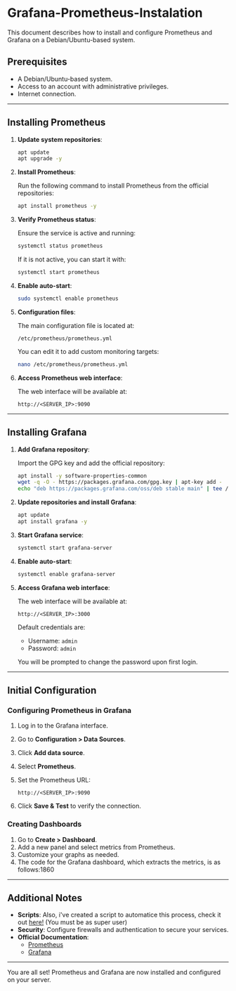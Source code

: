 # Grafana-Prometheus-Instalation

This document describes how to install and configure Prometheus and Grafana on a Debian/Ubuntu-based system.

## Prerequisites

- A Debian/Ubuntu-based system.
- Access to an account with administrative privileges.
- Internet connection.

---

## Installing Prometheus

1. **Update system repositories**:

   ```bash
   apt update
   apt upgrade -y
   ```

2. **Install Prometheus**:

   Run the following command to install Prometheus from the official repositories:

   ```bash
   apt install prometheus -y
   ```

3. **Verify Prometheus status**:

   Ensure the service is active and running:

   ```bash
   systemctl status prometheus
   ```

   If it is not active, you can start it with:

   ```bash
   systemctl start prometheus
   ```

4. **Enable auto-start**:

   ```bash
   sudo systemctl enable prometheus
   ```

5. **Configuration files**:

   The main configuration file is located at:

   ```
   /etc/prometheus/prometheus.yml
   ```

   You can edit it to add custom monitoring targets:

   ```bash
   nano /etc/prometheus/prometheus.yml
   ```

6. **Access Prometheus web interface**:

   The web interface will be available at:

   ```
   http://<SERVER_IP>:9090
   ```

---

## Installing Grafana

1. **Add Grafana repository**:

   Import the GPG key and add the official repository:

   ```bash
   apt install -y software-properties-common
   wget -q -O - https://packages.grafana.com/gpg.key | apt-key add -
   echo "deb https://packages.grafana.com/oss/deb stable main" | tee /etc/apt/sources.list.d/grafana.list
   ```

2. **Update repositories and install Grafana**:

   ```bash
   apt update
   apt install grafana -y
   ```

3. **Start Grafana service**:

   ```bash
   systemctl start grafana-server
   ```

4. **Enable auto-start**:

   ```bash
   systemctl enable grafana-server
   ```

5. **Access Grafana web interface**:

   The web interface will be available at:

   ```
   http://<SERVER_IP>:3000
   ```

   Default credentials are:
   - Username: `admin`
   - Password: `admin`

   You will be prompted to change the password upon first login.

---

## Initial Configuration

### Configuring Prometheus in Grafana

1. Log in to the Grafana interface.
2. Go to **Configuration > Data Sources**.
3. Click **Add data source**.
4. Select **Prometheus**.
5. Set the Prometheus URL:

   ```
   http://<SERVER_IP>:9090
   ```

6. Click **Save & Test** to verify the connection.

### Creating Dashboards

1. Go to **Create > Dashboard**.
2. Add a new panel and select metrics from Prometheus.
3. Customize your graphs as needed.
4. The code for the Grafana dashboard, which extracts the metrics, is as follows:1860


---

## Additional Notes
- **Scripts**: Also, i've created a script to automatice this process, check it out [here!](/scripts) (You must be as super user)
- **Security**: Configure firewalls and authentication to secure your services.
- **Official Documentation**:
  - [Prometheus](https://prometheus.io/docs/)
  - [Grafana](https://grafana.com/docs/)

---

You are all set! Prometheus and Grafana are now installed and configured on your server.
